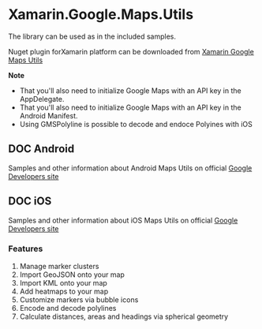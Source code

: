 # Xamarin.Google.Maps.Utils

The library can be used as in the included samples.

Nuget plugin forXamarin platform can be downloaded from [Xamarin Google Maps Utils][nuget]

**Note**
  - That you'll also need to initialize Google Maps with an API key in the AppDelegate.
  - That you'll also need to initialize Google Maps with an API key in the Android Manifest.
  - Using GMSPolyline is possible to decode and endoce Polyines with iOS

## DOC Android

Samples and other information about Android Maps Utils on official [Google Developers site][devsite-guide-android]

## DOC iOS

Samples and other information about iOS Maps Utils on official [Google Developers site][devsite-guide-ios]

### Features
1. Manage marker clusters 
2. Import GeoJSON onto your map
3. Import KML onto your map
4. Add heatmaps to your map
5. Customize markers via bubble icons
6. Encode and decode polylines
7. Calculate distances, areas and headings via spherical geometry

[nuget]: https://www.nuget.org/packages/Xamarin.Google.Maps.Utils
[library-repo]: https://github.com/googlemaps/google-maps-ios-utils
[devsite-guide-ios]: https://developers.google.com/maps/documentation/ios-sdk/utility/
[devsite-guide-android]: https://developers.google.com/maps/documentation/android-api/utility/
